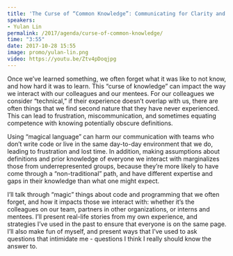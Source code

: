 ```yaml
---
title: 'The Curse of “Common Knowledge”: Communicating for Clarity and Inclusivity'
speakers:
- Yulan Lin
permalink: /2017/agenda/curse-of-common-knowledge/
time: "3:55"
date: 2017-10-28 15:55
image: promo/yulan-lin.png
video: https://youtu.be/Ztv4pDoqjpg
---
```


Once we’ve learned something, we often forget what it was like to not know, and how hard it was to learn. This “curse of knowledge” can impact the way we interact with our colleagues and our mentees. For our colleagues we consider “technical,” if their experience doesn’t overlap with us, there are often things that we find second nature that they have never experienced. This can lead to frustration, miscommunication, and sometimes equating competence with knowing potentially obscure definitions.

Using “magical language” can harm our communication with teams who don’t write code or live in the same day-to-day environment that we do, leading to frustration and lost time. In addition, making assumptions about definitions and prior knowledge of everyone we interact with marginalizes those from underrepresented groups, because they’re more likely to have come through a “non-traditional” path, and have different expertise and gaps in their knowledge than what one might expect.

I’ll talk through “magic” things about code and programming that we often forget, and how it impacts those we interact with: whether it’s the colleagues on our team, partners in other organizations, or interns and mentees. I’ll present real-life stories from my own experience, and strategies I’ve used in the past to ensure that everyone is on the same page. I’ll also make fun of myself, and present ways that I’ve used to ask questions that intimidate me - questions I think I really should know the answer to.
